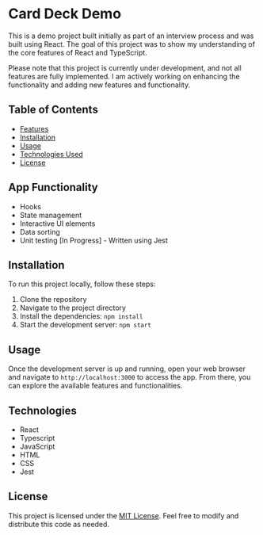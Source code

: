 # Card Deck Demo

This is a demo project built initially as part of an interview process and was built using React. The goal of this project was to show my understanding of the core features of React and TypeScript.

Please note that this project is currently under development, and not all features are fully implemented. I am actively working on enhancing the functionality and adding new features and functionality.

## Table of Contents

- [Features](#features)
- [Installation](#installation)
- [Usage](#usage)
- [Technologies Used](#technologies-used)
- [License](#license)


## App Functionality 
- Hooks
- State management
- Interactive UI elements
- Data sorting
- Unit testing [In Progress] - Written using Jest

## Installation

To run this project locally, follow these steps:

1. Clone the repository
2. Navigate to the project directory
3. Install the dependencies: `npm install`
4. Start the development server: `npm start`

## Usage

Once the development server is up and running, open your web browser and navigate to `http://localhost:3000` to access the app. From there, you can explore the available features and functionalities.

## Technologies

- React
- Typescript
- JavaScript
- HTML
- CSS
- Jest

## License

This project is licensed under the [MIT License](LICENSE). Feel free to modify and distribute this code as needed.
